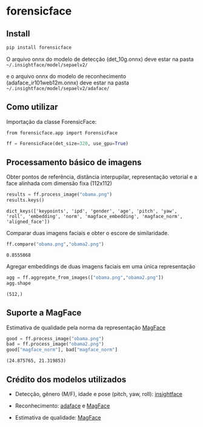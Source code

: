 forensicface
================

<!-- WARNING: THIS FILE WAS AUTOGENERATED! DO NOT EDIT! -->

## Install

``` sh
pip install forensicface
```

O arquivo onnx do modelo de detecção (det_10g.onnx) deve estar na pasta
`~/.insightface/model/sepaelv2/`

e o arquivo onnx do modelo de reconhecimento (adaface_ir101web12m.onnx)
deve estar na pasta `~/.insightface/model/sepaelv2/adaface/`

## Como utilizar

Importação da classe ForensicFace:

`from forensicface.app import ForensicFace`

``` python
ff = ForensicFace(det_size=320, use_gpu=True)
```

## Processamento básico de imagens

Obter pontos de referência, distância interpupilar, representação
vetorial e a face alinhada com dimensão fixa (112x112)

``` python
results = ff.process_image("obama.png")
results.keys()
```

    dict_keys(['keypoints', 'ipd', 'gender', 'age', 'pitch', 'yaw', 'roll', 'embedding', 'norm', 'magface_embedding', 'magface_norm', 'aligned_face'])

Comparar duas imagens faciais e obter o escore de similaridade.

``` python
ff.compare("obama.png","obama2.png")
```

    0.8555868

Agregar embeddings de duas imagens faciais em uma única representação

``` python
agg = ff.aggregate_from_images(["obama.png","obama2.png"])
agg.shape
```

    (512,)

## Suporte a MagFace

Estimativa de qualidade pela norma da representação
[MagFace](https://github.com/IrvingMeng/MagFace)

``` python
good = ff.process_image("obama.png")
bad = ff.process_image("obama2.png")
good["magface_norm"], bad["magface_norm"]
```

    (24.875765, 21.319853)

## Crédito dos modelos utilizados

- Detecção, gênero (M/F), idade e pose (pitch, yaw, roll):
  [insightface](https://github.com/deepinsight/insightface)

- Reconhecimento: [adaface](https://github.com/mk-minchul/AdaFace) e
  [MagFace](https://github.com/IrvingMeng/MagFace)

- Estimativa de qualidade:
  [MagFace](https://github.com/IrvingMeng/MagFace)
